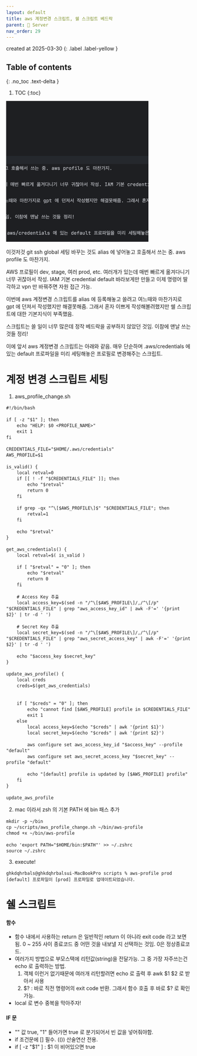 ```yaml
---
layout: default
title: aws 계정변경 스크립트, 쉘 스크립트 베드락
parent: 📌 Server
nav_order: 29
---
```


created at 2025-03-30
{: .label .label-yellow }

## Table of contents
{: .no_toc .text-delta }

1. TOC
{:toc}

![](.29_images/92b542d6.png)

이것저것 git ssh global 세팅 바꾸는 것도 alias 에 넣어놓고 호출해서 쓰는 중. aws profile 도 마찬가지.

AWS 프로필이 dev, stage, 여러 prod, etc. 여러개가 있는데 매번 빠르게 옮겨다니기 너무 귀찮아서 작성. IAM 기본 credential default 바라보게만 만들고 이제 명령어 딸각하고 vpn 만 바꿔주면 자원 접근 가능.

이번에 aws 계정변경 스크립트를 alias 에 등록해놓고 쓸려고 여느때와 마찬가지로 gpt 에 던져서 작성했지만 해결못해줌. 그래서 혼자 이쁘게 작성해볼려했지만 쉘 스크립트에 대한 기본지식이 부족했음.

스크립트는 쓸 일이 너무 많은데 정작 베드락을 공부하지 않았던 것임. 이참에 맨날 쓰는 것들 정리!

이에 앞서 aws 계정변경 스크립트는 아래와 같음. 매우 단순하며 .aws/credentials 에 있는 default 프로파일을 미리 세팅해놓은 프로필로 변경해주는 스크립트.


# 계정 변경 스크립트 세팅

1. aws_profile_change.sh

```shell
#!/bin/bash

if [ -z "$1" ]; then
    echo "HELP: $0 <PROFILE_NAME>"
    exit 1
fi

CREDENTIALS_FILE="$HOME/.aws/credentials"
AWS_PROFILE=$1

is_valid() {
    local retval=0
    if [[ ! -f "$CREDENTIALS_FILE" ]]; then
        echo "$retval"
        return 0
    fi

    if grep -qx "^\[$AWS_PROFILE\]$" "$CREDENTIALS_FILE"; then
        retval=1
    fi

    echo "$retval"
}

get_aws_credentials() {
    local retval=$( is_valid )

    if [ "$retval" = "0" ]; then
        echo "$retval"
        return 0
    fi

    # Access Key 추출
    local access_key=$(sed -n "/^\[$AWS_PROFILE\]/,/^\[/p" "$CREDENTIALS_FILE" | grep "aws_access_key_id" | awk -F'=' '{print $2}' | tr -d ' ')
    
    # Secret Key 추출
    local secret_key=$(sed -n "/^\[$AWS_PROFILE\]/,/^\[/p" "$CREDENTIALS_FILE" | grep "aws_secret_access_key" | awk -F'=' '{print $2}' | tr -d ' ')

    echo "$access_key $secret_key"
}

update_aws_profile() {
    local creds
    creds=$(get_aws_credentials)
    

    if [ "$creds" = "0" ]; then
        echo "cannot find [$AWS_PROFILE] profile in $CREDENTIALS_FILE"
        exit 1
    else
        local access_key=$(echo "$creds" | awk '{print $1}')
        local secret_key=$(echo "$creds" | awk '{print $2}')

        aws configure set aws_access_key_id "$access_key" --profile "default"
        aws configure set aws_secret_access_key "$secret_key" --profile "default"

        echo "[default] profile is updated by [$AWS_PROFILE] profile"
    fi
}

update_aws_profile

```

2. mac 이라서 zsh 의 기본 PATH 에 bin 패스 추가

```
mkdir -p ~/bin
cp ~/scripts/aws_profile_change.sh ~/bin/aws-profile 
chmod +x ~/bin/aws-profile

echo 'export PATH="$HOME/bin:$PATH"' >> ~/.zshrc
source ~/.zshrc
```

3. execute!

```
ghkdqhrbals@ghkdqhrbalsui-MacBookPro scripts % aws-profile prod
[default] 프로파일이 [prod] 프로파일로 업데이트되었습니다.
```

# 쉘 스크립트
#### 함수

* 함수 내에서 사용하는 return 은 일반적인 return 이 아니라 exit code 라고 보면 됨. 0 ~ 255 사이 종료코드 중 어떤 것을 내보낼 지 선택하는 것임. 0은 정상종료코드.
* 여러가지 방법으로 부모스택에 리턴값(string)을 전달가능. 그 중 가장 자주쓰는건 echo 로 출력하는 방법.
  1. 객체 이런거 없기때문에 여러개 리턴할려면 echo 로 출력 후 awk $1 $2 로 받아서 사용
  2. $? : 바로 직전 명령어의 exit code 반환. 그래서 함수 호출 후 바로 $? 로 확인 가능.
* local 로 변수 중복을 막아주자!

#### IF 문
* "" 값 true, "1" 들어가면 true 로 분기되어서 빈 값을 넣어줘야함.
* if 조건문에 [] 필수. (()) 산술연산 전용.
* if [ -z "$1" ] : $1 이 비어있으면 true

